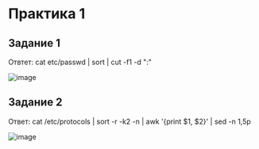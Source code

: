 # Практика 1
## Задание 1
Отвтет: cat etc/passwd | sort | cut -f1 -d ":"

![image](https://github.com/user-attachments/assets/1d057450-6d06-47eb-bb69-3238d47f88bd)
## Задание 2
Ответ: cat /etc/protocols | sort -r -k2 -n | awk '{print $1, $2}' | sed -n 1,5p

![image](https://github.com/user-attachments/assets/006fa9d0-56e2-41d0-8a26-e26db1b4aeff)
